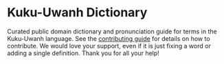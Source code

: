 
# Kuku-Uwanh Dictionary

Curated public domain dictionary and pronunciation guide for terms in the Kuku-Uwanh language. See the [contributing guide](https://github.com/drumworkteam/term/blob/make/.github/contributing.md) for details on how to contribute. We would love your support, even if it is just fixing a word or adding a single definition. Thank you for all your help!